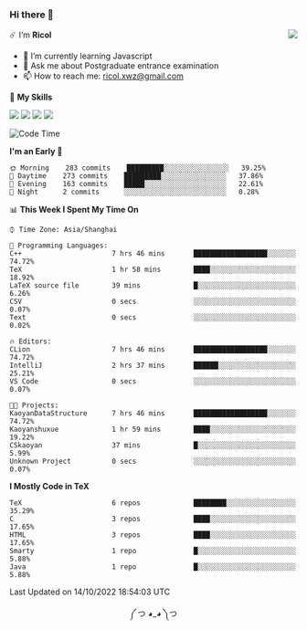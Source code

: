 ### Hi there 👋

<a href="#">
  <img align="right" src="https://github-readme-stats.vercel.app/api?username=Ricolxwz&count_private=true&show_icons=true&theme=prussian" />
</a>

☄️ I‘m **Ricol**

- 🌱 I’m currently learning Javascript
- 💬 Ask me about Postgraduate entrance examination
- 📫 How to reach me: ricol.xwz@gmail.com

🌟 **My Skills**

![](https://img.shields.io/badge/-Git-000000?style=flat-square&logo=git&logoColor=fff)
![](https://img.shields.io/badge/-C-3e74a2?style=flat-square&logo=C&logoColor=fff)
![](https://img.shields.io/badge/-Python-4fc08d?style=flat-square&logo=python&logoColor=fff)
![](https://img.shields.io/badge/-java-ffa500?style=flat-square&logo=java&logoColor=fff)

<!--START_SECTION:waka-->
![Code Time](http://img.shields.io/badge/Code%20Time-360%20hrs%2031%20mins-blue)

**I'm an Early 🐤** 

```text
🌞 Morning    283 commits    █████████░░░░░░░░░░░░░░░░   39.25% 
🌆 Daytime    273 commits    █████████░░░░░░░░░░░░░░░░   37.86% 
🌃 Evening    163 commits    █████░░░░░░░░░░░░░░░░░░░░   22.61% 
🌙 Night      2 commits      ░░░░░░░░░░░░░░░░░░░░░░░░░   0.28%

```


📊 **This Week I Spent My Time On** 

```text
⌚︎ Time Zone: Asia/Shanghai

💬 Programming Languages: 
C++                      7 hrs 46 mins       ██████████████████░░░░░░░   74.72% 
TeX                      1 hr 58 mins        ████░░░░░░░░░░░░░░░░░░░░░   18.92% 
LaTeX source file        39 mins             █░░░░░░░░░░░░░░░░░░░░░░░░   6.26% 
CSV                      0 secs              ░░░░░░░░░░░░░░░░░░░░░░░░░   0.07% 
Text                     0 secs              ░░░░░░░░░░░░░░░░░░░░░░░░░   0.02%

🔥 Editors: 
CLion                    7 hrs 46 mins       ██████████████████░░░░░░░   74.72% 
IntelliJ                 2 hrs 37 mins       ██████░░░░░░░░░░░░░░░░░░░   25.21% 
VS Code                  0 secs              ░░░░░░░░░░░░░░░░░░░░░░░░░   0.07%

🐱‍💻 Projects: 
KaoyanDataStructure      7 hrs 46 mins       ██████████████████░░░░░░░   74.72% 
Kaoyanshuxue             1 hr 59 mins        ████░░░░░░░░░░░░░░░░░░░░░   19.22% 
CSkaoyan                 37 mins             █░░░░░░░░░░░░░░░░░░░░░░░░   5.99% 
Unknown Project          0 secs              ░░░░░░░░░░░░░░░░░░░░░░░░░   0.07%

```

**I Mostly Code in TeX** 

```text
TeX                      6 repos             ████████░░░░░░░░░░░░░░░░░   35.29% 
C                        3 repos             ████░░░░░░░░░░░░░░░░░░░░░   17.65% 
HTML                     3 repos             ████░░░░░░░░░░░░░░░░░░░░░   17.65% 
Smarty                   1 repo              █░░░░░░░░░░░░░░░░░░░░░░░░   5.88% 
Java                     1 repo              █░░░░░░░░░░░░░░░░░░░░░░░░   5.88%

```



 Last Updated on 14/10/2022 18:54:03 UTC
<!--END_SECTION:waka-->

<div align="center">
༼ つ ◕_◕ ༽つ
</div>
